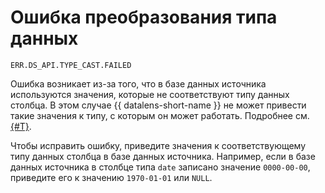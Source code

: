 # Ошибка преобразования типа данных

`ERR.DS_API.TYPE_CAST.FAILED`

Ошибка возникает из-за того, что в базе данных источника используются значения, которые не соответствуют типу данных столбца. В этом случае {{ datalens-short-name }} не может привести такие значения к типу, с которым он может работать. Подробнее см. [{#T}](../../../datalens/dataset/types-lookup-table.md).

Чтобы исправить ошибку, приведите значения к соответствующему типу данных столбца в базе данных источника. Например, если в базе данных источника в столбце типа `date` записано значение `0000-00-00`, приведите его к значению `1970-01-01` или `NULL`.